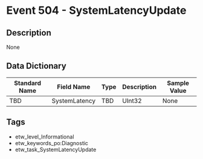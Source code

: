 # Event 504 - SystemLatencyUpdate

## Description
None

## Data Dictionary
|Standard Name|Field Name|Type|Description|Sample Value|
|---|---|---|---|---|
|TBD|SystemLatency|TBD|UInt32|None|None|

## Tags
* etw_level_Informational
* etw_keywords_po:Diagnostic
* etw_task_SystemLatencyUpdate